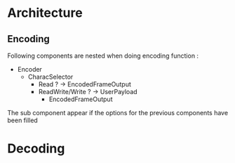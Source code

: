 # Architecture

## Encoding

Following components are nested when doing encoding function : 

- Encoder 
  - CharacSelector
    - Read ? -> EncodedFrameOutput
    - ReadWrite/Write ? -> UserPayload
      - EncodedFrameOutput

The sub component appear if the options for the previous components have been filled

# Decoding